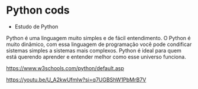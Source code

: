 # Python cods
 - Estudo de Python


Python é uma linguagem muito simples e de fácil entendimento. O Python é muito dinâmico, com essa linguagem de programação você pode condificar sistemas simples a sistemas mais complexos. Python é ideal para quem está querendo aprender e entender melhor como esse universo funciona. 


https://www.w3schools.com/python/default.asp

https://youtu.be/U_A2kwUfmlw?si=q7UGBShW1PbMrB7V